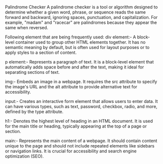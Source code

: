Palindrome Checker
A palindrome checker is a tool or algorithm designed to determine whether a given word, phrase, or sequence reads the same forward and backward, ignoring spaces, punctuation, and capitalization. For example, "madam" and "racecar" are palindromes because they appear the same when reversed. 


Following element that are being frequently used:
div element:-
A block-level container used to group other HTML elements together. It has no semantic meaning by default, but is often used for layout purposes or to apply styles to a section of content.

p element:-
Represents a paragraph of text. It is a block-level element that automatically adds space before and after the text, making it ideal for separating sections of text.

img:-
Embeds an image in a webpage. It requires the src attribute to specify the image's URL and the alt attribute to provide alternative text for accessibility.

input:-
Creates an interactive form element that allows users to enter data. It can have various types, such as text, password, checkbox, radio, and more, defined by the type attribute.

h1:- Denotes the highest level of heading in an HTML document. It is used for the main title or heading, typically appearing at the top of a page or section.

main:-
Represents the main content of a webpage. It should contain content unique to the page and should not include repeated elements like sidebars or navigation links. It is crucial for accessibility and search engine optimization (SEO).

